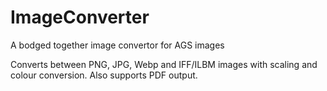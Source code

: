 # ImageConverter
A bodged together image convertor for AGS images

Converts between PNG, JPG, Webp and IFF/ILBM images with scaling and colour conversion.
Also supports PDF output.
